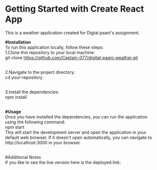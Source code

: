 # Getting Started with Create React App

This is a weather application created for Digtal paani's assignment.


**#Installation** <br>
To run this application locally, follow these steps: <br>
1.Clone this repository to your local machine:<br>
git clone https://github.com/Captain-077/digital-paani-weather.git<br><br>

2.Navigate to the project directory:<br>
cd your-repository<br><br>

3.Install the dependencies:<br>
npm install<br><br>

**#Usage**<br>
Once you have installed the dependencies, you can run the application using the following command:<br>
npm start<br>
This will start the development server and open the application in your default web browser. If it doesn't open automatically, you can navigate to http://localhost:3000 in your browser.<br><br>

#Additional Notes<br>
If you like to see the live version here is the deployed link:<br>
